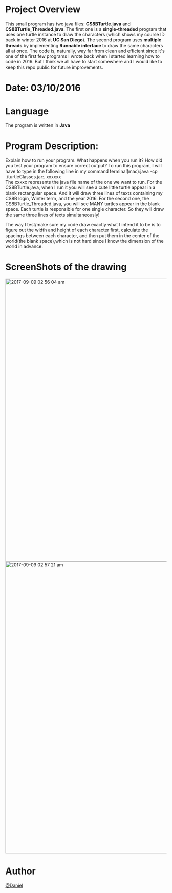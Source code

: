 # Project Overview 

This small program has two java files: **CS8BTurtle.java** and **CS8BTurtle_Threaded.java**. The first one is a **single-threaded** program
that uses one turtle instance to draw the characters (which shows my course ID back in winter 2016 at **UC San Diego**).
The second program uses **multiple threads** by implementing **Runnable interface** to draw the same characters all at once.
The code is, naturally, way far from clean and efficient since it's one of the first few programs I wrote 
back when I started learning how to code in 2016. But I think we all have to start somewhere and I  would like to keep this 
repo public for future improvements.

# Date: 03/10/2016

# Language
The program is written in **Java**

# Program Description:
Explain how to run your program. What happens when you run it? How did you test your program to ensure correct output? 
To run this program,  I will have to type in the following line in my command terminal(mac):java -cp ./turtleClasses.jar:. xxxxxx   
The xxxxx represents the java file name of the one we want to run.
For the CS8BTurtle.java, when I run it you will see a cute little turtle appear in a blank rectangular space. And it will draw three lines of texts containing my CS8B login, 
Winter term, and the year 2016.
For the second one, the CS8BTurtle_Threaded.java, you will see MANY turtles appear in the 
blank space. Each turtle is responsible for one single character. So they will draw the same three lines of texts simultaneously!

The way I test/make sure my code draw exactly what I intend it to be is to figure out the width and height of each character first, calculate the spacings between each character, and then put them in the center of the world(the blank space),which is not hard since I know the dimension of the world in advance.


# ScreenShots of the drawing 


<img width="884" alt="2017-09-09 02 56 04 am" src="https://user-images.githubusercontent.com/19476654/30239212-2ac18428-950c-11e7-943f-b339841f1bd9.png">

<img width="912" alt="2017-09-09 02 57 21 am" src="https://user-images.githubusercontent.com/19476654/30239215-2c2f0b8c-950c-11e7-9fa6-54ed57bbbb1b.png">




# Author 
[@Daniel](https://www.linkedin.com/in/daniel-huang-443546115/)

